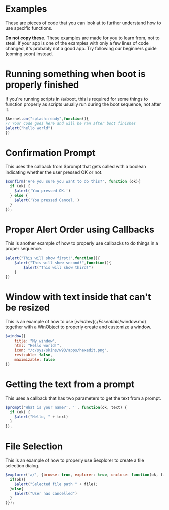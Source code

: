 # Examples

These are pieces of code that you can look at to further understand how to use specific functions.

**Do not copy these.** These examples are made for you to learn from, not to steal. If your app is one of the examples with only a few lines of code changed, it's probably not a good app. Try following our beginners guide (coming soon) instead.

# Running something when boot is properly finished

If you're running scripts in /a/boot, this is required for some things to function properly as scripts usually run during the boot sequence, not after it.

```js
$kernel.on("splash:ready",function(){
// Your code goes here and will be ran after boot finishes
$alert("hello world")
})
```

# Confirmation Prompt

This uses the callback from $prompt that gets called with a boolean indicating whether the user pressed OK or not.

```js
$confirm('Are you sure you want to do this?', function (ok){
  if (ok) {
    $alert('You pressed OK.')
  } else {
    $alert('You pressed Cancel.')
  }
});
```

# Proper Alert Order using Callbacks

This is another example of how to properly use callbacks to do things in a proper sequence.

```js
$alert("This will show first!",function(){
    $alert("This will show second!",function(){
        $alert("This will show third!")
    }
})
```

# Window with text inside that can't be resized

This is an example of how to use [$window](./Essentials/$window.md) together with a [WinObject](./Essentials/$window.md#winobject) to properly create and customize a window.

```js
$window({
	title: "My window",
	html: "Hello world!",
	icon: "/c/sys/skins/w93/apps/hexedit.png",
    resizable: false,
    maximizable: false
})
```

# Getting the text from a prompt

This uses a callback that has two parameters to get the text from a prompt.

```javascript
$prompt('What is your name?', '', function(ok, text) {
  if (ok) {
    $alert("Hello, " + text)
  }
});
```

# File Selection

This is an example of how to properly use $explorer to create a file selection dialog.

```js
$explorer('a/', {browse: true, explorer: true, onclose: function(ok, file) {
  if(ok){
  	$alert("Selected file path " + file);
  }else{
  	$alert("User has cancelled")
  }
}});
```

